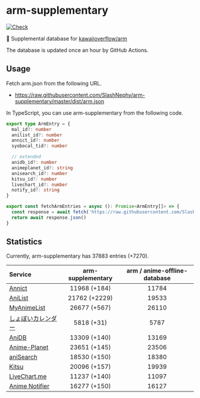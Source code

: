 # arm-supplementary

[![Check](https://github.com/SlashNephy/arm-supplementary/actions/workflows/check-node.yml/badge.svg)](https://github.com/SlashNephy/arm-supplementary/actions/workflows/check-node.yml)

💊 Supplemental database for [kawaiioverflow/arm](https://github.com/kawaiioverflow/arm)

The database is updated once an hour by GitHub Actions.

## Usage

Fetch arm.json from the following URL.

- https://raw.githubusercontent.com/SlashNephy/arm-supplementary/master/dist/arm.json

In TypeScript, you can use arm-supplementary from the following code.

```TypeScript
export type ArmEntry = {
  mal_id?: number
  anilist_id?: number
  annict_id?: number
  syobocal_tid?: number

  // extended
  anidb_id?: number
  animeplanet_id?: string
  anisearch_id?: number
  kitsu_id?: number
  livechart_id?: number
  notify_id?: string
}

export const fetchArmEntries = async (): Promise<ArmEntry[]> => {
  const response = await fetch('https://raw.githubusercontent.com/SlashNephy/arm-supplementary/master/dist/arm.json')
  return await response.json()
}
```

## Statistics

Currently, arm-supplementary has 37883 entries (+7270).

| Service                                     | arm-supplementary | arm / anime-offline-database |
| :------------------------------------------ | :---------------: | :--------------------------: |
| [Annict](https://annict.com)                |   11968 (+184)    |            11784             |
| [AniList](https://anilist.co)               |   21762 (+2229)   |            19533             |
| [MyAnimeList](https://myanimelist.net)      |   26677 (+567)    |            26110             |
| [しょぼいカレンダー](https://cal.syoboi.jp) |    5818 (+31)     |             5787             |
| [AniDB](https://anidb.net)                  |   13309 (+140)    |            13169             |
| [Anime-Planet](https://anime-planet.com)    |   23651 (+145)    |            23506             |
| [aniSearch](https://anisearch.com)          |   18530 (+150)    |            18380             |
| [Kitsu](https://kitsu.io)                   |   20096 (+157)    |            19939             |
| [LiveChart.me](https://livechart.me)        |   11237 (+140)    |            11097             |
| [Anime Notifier](https://notify.moe)        |   16277 (+150)    |            16127             |
